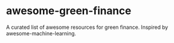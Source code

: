 # awesome-green-finance
A curated list of awesome resources for green finance. Inspired by awesome-machine-learning.
